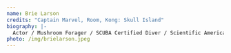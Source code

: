 ```yaml
---
name: Brie Larson
credits: "Captain Marvel, Room, Kong: Skull Island"
biography: |-
  Actor / Mushroom Forager / SCUBA Certified Diver / Scientific American Subscriber / Dog Mom / Captain Marvel / Generally Stoked
photo: /img/brielarson.jpeg
---
```

